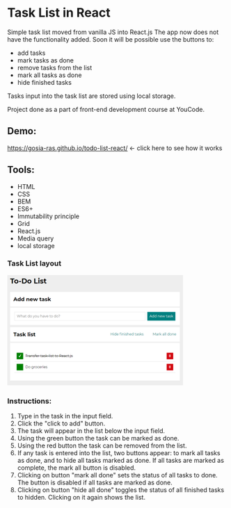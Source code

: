 # Task List in React

Simple task list moved from vanilla JS into React.js 
The app now does not have the functionality added. Soon it will be possible use the buttons to: 
- add tasks
- mark tasks as done
- remove tasks from the list
- mark all tasks as done
- hide finished tasks

Tasks input into the task list are stored using local storage.

Project done as a part of front-end development course at YouCode.

## Demo: 

https://gosia-ras.github.io/todo-list-react/ <- click here to see how it works

## Tools: 

- HTML
- CSS
- BEM
- ES6+
- Immutability principle
- Grid 
- React.js
- Media query
- local storage

### Task List layout
![Task list](https://raw.githubusercontent.com/Gosia-Ras/todo-list-react/main/public/task-list-screenshot.png)

### Instructions: 


1. Type in the task in the input field.
2. Click the "click to add" button.
3. The task will appear in the list below the input field. 
4. Using the green button the task can be marked as done. 
5. Using the red button the task can be removed from the list. 
6. If any task is entered into the list, two buttons appear: to mark all tasks as done, and to hide all tasks marked as done. If all tasks are marked as complete, the mark all button is disabled.
7. Clicking on button "mark all done" sets the status of all tasks to done.    The button is disabled if all tasks are marked as done. 
8. Clicking on button "hide all done" toggles the status of all finished tasks to hidden. Clicking on it again shows the list.
